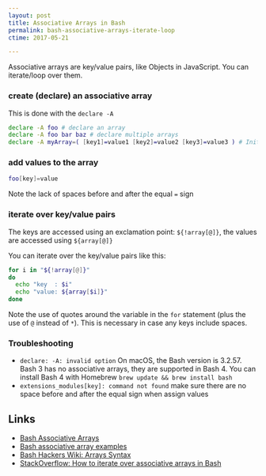 ```yaml
---
layout: post
title: Associative Arrays in Bash
permalink: bash-associative-arrays-iterate-loop
ctime: 2017-05-21

---
```


Associative arrays are key/value pairs, like Objects in JavaScript. You can iterate/loop over them.

### create (declare) an associative array
This is done with the `declare -A`

```bash
declare -A foo # declare an array
declare -A foo bar baz # declare multiple arrays
declare -A myArray=( [key1]=value1 [key2]=value2 [key3]=value3 ) # Initialise all at once
```

### add values to the array

```bash
foo[key]=value
```

Note the lack of spaces before and after the equal `=` sign

### iterate over key/value pairs
The keys are accessed using an exclamation point: `${!array[@]}`, the values are accessed using `${array[@]}`

You can iterate over the key/value pairs like this:

```bash
for i in "${!array[@]}"
do
  echo "key  : $i"
  echo "value: ${array[$i]}"
done
```
Note the use of quotes around the variable in the `for` statement (plus the use of `@` instead of `*`). This is necessary in case any keys include spaces.

### Troubleshooting
- `declare: -A: invalid option` On macOS, the Bash version is 3.2.57. Bash 3 has no associative arrays, they are supported in Bash 4. You can install Bash 4 with Homebrew `brew update && brew install bash`
- `extensions_modules[key]: command not found` make sure there are no space before and after the equal sign when assign values


Links
---
- [Bash Associative Arrays](http://www.linuxjournal.com/content/bash-associative-arrays)
- [Bash associative array examples](http://www.artificialworlds.net/blog/2012/10/17/bash-associative-array-examples/)
- [Bash Hackers Wiki: Arrays Syntax](http://wiki.bash-hackers.org/syntax/arrays)
- [StackOverflow: How to iterate over associative arrays in Bash](http://stackoverflow.com/questions/3112687/how-to-iterate-over-associative-arrays-in-bash)
